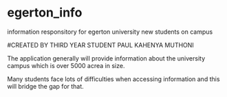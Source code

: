 # egerton_info
information responsitory for egerton university new students on campus

#CREATED BY THIRD YEAR STUDENT 
    PAUL KAHENYA MUTHONI 
   
   
   The application generally will provide information about the university campus which is over 5000 acrea in size. 
   
   Many students face lots of difficulties when accessing information and this will bridge the gap for that. 
   
 
